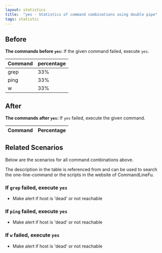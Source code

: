 ```yaml
---
layout: statistics
title:  "yes - Statistics of command combinations using double pipe"
tags: statistic
---
```


## Before

__The commands before `yes`:__ If the given command failed, execute `yes`.

| Command | percentage |
|--------|--------|
| grep | 33% |
| ping | 33% |
| w | 33% |



## After

__The commands after `yes`:__ If `yes` failed, execute the given command.

| Command | Percentage | 
|-------|--------|



## Related Scenarios

Below are the scenarios for all command combinations above.

The description in the table is referenced from and can be used to search the one-line-command or the scripts in the website of CommandLineFu.


### If `grep` failed, execute `yes`

- Make alert if host is 'dead' or not reachable

            
### If `ping` failed, execute `yes`

- Make alert if host is 'dead' or not reachable

            
### If `w` failed, execute `yes`

- Make alert if host is 'dead' or not reachable

            


